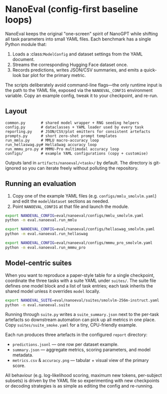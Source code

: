 # NanoEval (config-first baseline loops)

NanoEval keeps the original "one-screen" spirit of NanoGPT while shifting all
task parameters into small YAML files.  Each benchmark has a single Python
module that:

1. Loads a :class:`ModelConfig` and dataset settings from the YAML document.
2. Streams the corresponding Hugging Face dataset once.
3. Records predictions, writes JSON/CSV summaries, and emits a quick-look bar
   plot for the primary metric.

The scripts deliberately avoid command-line flags—the only runtime input is the
path to the YAML file, exposed via the ``NANOEVAL_CONFIG`` environment
variable.  Copy an example config, tweak it to your checkpoint, and re-run.

## Layout

```
common.py       # shared model wrapper + RNG seeding helpers
config.py       # dataclasses + YAML loader used by every task
reporting.py    # JSON/CSV/plot emitters for consistent artefacts
prompts.py      # short zero-shot prompt templates
run_mmlu.py     # MMLU macro-accuracy loop
run_hellaswag.py# HellaSwag accuracy loop
run_mmmu_pro.py # MMMU-Pro multimodal accuracy loop
configs/        # example YAML configurations (copy + customise)
```

Outputs land in ``artifacts/nanoeval/<task>/`` by default.  The directory is
git-ignored so you can iterate freely without polluting the repository.

## Running an evaluation

1. Copy one of the example YAML files (e.g. ``configs/mmlu_smolvlm.yaml``) and
   edit the ``model``/``dataset`` sections as needed.
2. Point ``NANOEVAL_CONFIG`` at that file and launch the module.

```bash
export NANOEVAL_CONFIG=eval/nanoeval/configs/mmlu_smolvlm.yaml
python -m eval.nanoeval.run_mmlu

export NANOEVAL_CONFIG=eval/nanoeval/configs/hellaswag_smolvlm.yaml
python -m eval.nanoeval.run_hellaswag

export NANOEVAL_CONFIG=eval/nanoeval/configs/mmmu_pro_smolvlm.yaml
python -m eval.nanoeval.run_mmmu_pro
```

## Model-centric suites

When you want to reproduce a paper-style table for a single checkpoint,
coordinate the three tasks with a suite YAML under ``suites/``.  The suite file
defines one model block and a list of task entries; each task inherits the
shared model unless it overrides ``model`` locally.

```bash
export NANOEVAL_SUITE=eval/nanoeval/suites/smolvlm-256m-instruct.yaml
python -m eval.nanoeval.suite
```

Running through ``suite.py`` writes a ``suite_summary.json`` next to the
per-task artefacts so downstream automation can pick up all metrics in one
place.  Copy ``suites/suite_smoke.yaml`` for a tiny, CPU-friendly example.

Each run produces three artefacts in the configured ``report`` directory:

* ``predictions.jsonl`` — one row per dataset example.
* ``summary.json`` — aggregate metrics, scoring parameters, and model metadata.
* ``metrics.csv`` & ``accuracy.png`` — tabular + visual view of the primary
  score.

All behaviour (e.g. log-likelihood scoring, maximum new tokens, per-subject
subsets) is driven by the YAML file so experimenting with new checkpoints or
decoding strategies is as simple as editing the config and re-running.
